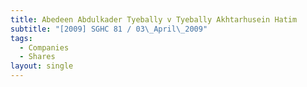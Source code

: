 ```yaml
---
title: Abedeen Abdulkader Tyebally v Tyebally Akhtarhusein Hatim
subtitle: "[2009] SGHC 81 / 03\_April\_2009"
tags:
  - Companies
  - Shares
layout: single
---
```


